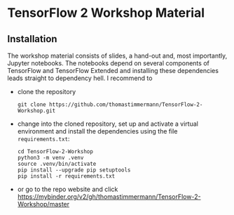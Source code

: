 # TensorFlow 2 Workshop Material

## Installation

The workshop material consists of slides, a hand-out and, most importantly,
Jupyter notebooks. The notebooks depend on several components of TensorFlow and
TensorFlow Extended and installing these dependencies leads straight to
dependency hell. I recommend to 

- clone the repository 

  ```shell
  git clone https://github.com/thomastimmermann/TensorFlow-2-Workshop.git
  ```
  
- change into the cloned repository, set up and activate a virtual environment and install the dependencies using the file `requirements.txt`:

   ```shell
   cd TensorFlow-2-Workshop
   python3 -m venv .venv
   source .venv/bin/activate
   pip install --upgrade pip setuptools
   pip install -r requirements.txt
   ```
   

- or go to the repo website and click https://mybinder.org/v2/gh/thomastimmermann/TensorFlow-2-Workshop/master
